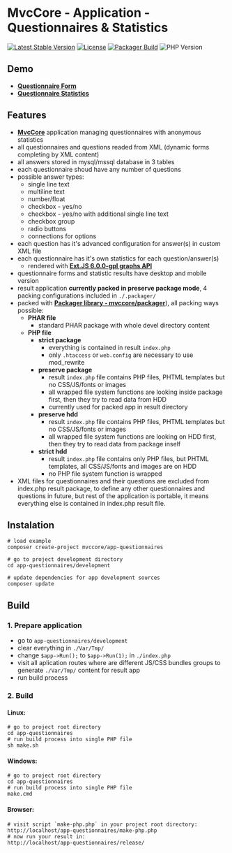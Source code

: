 # MvcCore - Application - Questionnaires & Statistics

[![Latest Stable Version](https://img.shields.io/badge/Stable-v4.1.2-brightgreen.svg?style=plastic)](https://github.com/mvccore/app-questionnaires/releases)
[![License](https://img.shields.io/badge/Licence-BSD-brightgreen.svg?style=plastic)](https://github.com/mvccore/app-questionnaires/blob/master/LICENCE.md)
[![Packager Build](https://img.shields.io/badge/Packager%20Build-passing-brightgreen.svg?style=plastic)](https://github.com/mvccore/packager)
![PHP Version](https://img.shields.io/badge/PHP->=5.3-brightgreen.svg?style=plastic)

## Demo
- [**Questionnaire Form**](http://ankety.tomflidr.cz/questions/common-it-knowledge-en)
- [**Questionnaire Statistics**](http://ankety.tomflidr.cz/results/common-it-knowledge-en)

## Features
- [**MvcCore**](https://github.com/mvccore/mvccore) application managing questionnaires with anonymous statistics
- all questionnaires and questions readed from XML (dynamic forms completing by XML content)
- all answers stored in mysql/mssql database in 3 tables
- each questionnaire shoud have any number of questions
- possible answer types:
  - single line text
  - multiline text
  - number/float
  - checkbox - yes/no
  - checkbox - yes/no with additional single line text
  - checkbox group
  - radio buttons
  - connections for options
- each question has it's advanced configuration for answer(s) in custom XML file
- each questionnaire has it's own statistics for each question/answer(s)
  - rendered with [**Ext.JS 6.0.0-gpl graphs API**](http://examples.sencha.com/extjs/6.0.2/examples/kitchensink/?charts=true#all)
- questionnaire forms and statistic results have desktop and mobile version
- result application **currently packed in preserve package mode**, 4 packing configurations included in `./.packager/`
- packed with [**Packager library - mvccore/packager**](https://github.com/mvccore/packager)), all packing ways possible:
  - **PHAR file**
    - standard PHAR package with whole devel directory content
  - **PHP file**
    - **strict package**
      - everything is contained in result `index.php`
      - only `.htaccess` or `web.config` are necessary to use mod_rewrite
    - **preserve package**
      - result `index.php` file contains PHP files, 
        PHTML templates but no CSS/JS/fonts or images
      - all wrapped file system functions are looking inside 
        package first, then they try to read data from HDD
	  - currently used for packed app in result directory
    - **preserve hdd**
      - result `index.php` file contains PHP files, 
        PHTML templates but no CSS/JS/fonts or images
      - all wrapped file system functions are looking on HDD first, 
        then they try to read data from package inself
    - **strict hdd**
      - result `index.php` file contains only PHP files, 
        but PHTML templates, all CSS/JS/fonts and images are on HDD
      - no PHP file system function is wrapped
- XML files for questionnaires and their questions are excluded from index.php result package,
  to define any other questionnaires and questions in future, but rest of the application is portable, 
  it means everything else is contained in index.php result file.

## Instalation
```shell
# load example
composer create-project mvccore/app-questionnaires

# go to project development directory
cd app-questionnaires/development

# update dependencies for app development sources
composer update
```

## Build

### 1. Prepare application
- go to `app-questionnaires/development`
- clear everything in `./Var/Tmp/`
- change `$app->Run();` to `$app->Run(1);` in `./index.php`
- visit all aplication routes where are different JS/CSS bundles 
  groups to generate `./Var/Tmp/` content for result app
- run build process

### 2. Build

#### Linux:
```shell
# go to project root directory
cd app-questionnaires
# run build process into single PHP file
sh make.sh
```

#### Windows:
```shell
# go to project root directory
cd app-questionnaires
# run build process into single PHP file
make.cmd
```

#### Browser:
```shell
# visit script `make-php.php` in your project root directory:
http://localhost/app-questionnaires/make-php.php
# now run your result in:
http://localhost/app-questionnaires/release/
```
